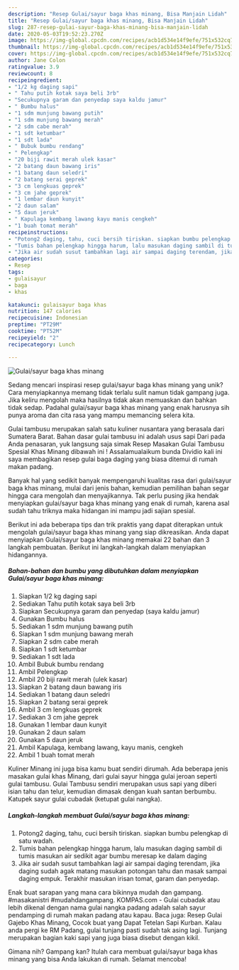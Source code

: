 ```yaml
---
description: "Resep Gulai/sayur baga khas minang, Bisa Manjain Lidah"
title: "Resep Gulai/sayur baga khas minang, Bisa Manjain Lidah"
slug: 287-resep-gulai-sayur-baga-khas-minang-bisa-manjain-lidah
date: 2020-05-03T19:52:23.270Z
image: https://img-global.cpcdn.com/recipes/acb1d534e14f9efe/751x532cq70/gulaisayur-baga-khas-minang-foto-resep-utama.jpg
thumbnail: https://img-global.cpcdn.com/recipes/acb1d534e14f9efe/751x532cq70/gulaisayur-baga-khas-minang-foto-resep-utama.jpg
cover: https://img-global.cpcdn.com/recipes/acb1d534e14f9efe/751x532cq70/gulaisayur-baga-khas-minang-foto-resep-utama.jpg
author: Jane Colon
ratingvalue: 3.9
reviewcount: 8
recipeingredient:
- "1/2 kg daging sapi"
- " Tahu putih kotak saya beli 3rb"
- "Secukupnya garam dan penyedap saya kaldu jamur"
- " Bumbu halus"
- "1 sdm munjung bawang putih"
- "1 sdm munjung bawang merah"
- "2 sdm cabe merah"
- "1 sdt ketumbar"
- "1 sdt lada"
- " Bubuk bumbu rendang"
- " Pelengkap"
- "20 biji rawit merah ulek kasar"
- "2 batang daun bawang iris"
- "1 batang daun seledri"
- "2 batang serai geprek"
- "3 cm lengkuas geprek"
- "3 cm jahe geprek"
- "1 lembar daun kunyit"
- "2 daun salam"
- "5 daun jeruk"
- " Kapulaga kembang lawang kayu manis cengkeh"
- "1 buah tomat merah"
recipeinstructions:
- "Potong2 daging, tahu, cuci bersih tiriskan. siapkan bumbu pelengkap di satu wadah."
- "Tumis bahan pelengkap hingga harum, lalu masukan daging sambil di tumis masukan air sedikit agar bumbu meresap ke dalam daging"
- "Jika air sudah susut tambahkan lagi air sampai daging terendam, jika daging sudah agak matang masukan potongan tahu dan masak sampai daging empuk. Terakhir masukan irisan tomat, garam dan penyedap."
categories:
- Resep
tags:
- gulaisayur
- baga
- khas

katakunci: gulaisayur baga khas 
nutrition: 147 calories
recipecuisine: Indonesian
preptime: "PT29M"
cooktime: "PT52M"
recipeyield: "2"
recipecategory: Lunch

---
```



![Gulai/sayur baga khas minang](https://img-global.cpcdn.com/recipes/acb1d534e14f9efe/751x532cq70/gulaisayur-baga-khas-minang-foto-resep-utama.jpg)

Sedang mencari inspirasi resep gulai/sayur baga khas minang yang unik? Cara menyiapkannya memang tidak terlalu sulit namun tidak gampang juga. Jika keliru mengolah maka hasilnya tidak akan memuaskan dan bahkan tidak sedap. Padahal gulai/sayur baga khas minang yang enak harusnya sih punya aroma dan cita rasa yang mampu memancing selera kita.

Gulai tambusu merupakan salah satu kuliner nusantara yang berasala dari Sumatera Barat. Bahan dasar gulai tambusu ini adalah usus sapi Dari pada Anda penasaran, yuk langsung saja simak Resep Masakan Gulai Tambusu Spesial Khas Minang dibawah ini ! Assalamualaikum bunda Dividio kali ini saya membagikan resep gulai baga daging yang biasa ditemui di rumah makan padang.

Banyak hal yang sedikit banyak mempengaruhi kualitas rasa dari gulai/sayur baga khas minang, mulai dari jenis bahan, kemudian pemilihan bahan segar hingga cara mengolah dan menyajikannya. Tak perlu pusing jika hendak menyiapkan gulai/sayur baga khas minang yang enak di rumah, karena asal sudah tahu triknya maka hidangan ini mampu jadi sajian spesial.


Berikut ini ada beberapa tips dan trik praktis yang dapat diterapkan untuk mengolah gulai/sayur baga khas minang yang siap dikreasikan. Anda dapat menyiapkan Gulai/sayur baga khas minang memakai 22 bahan dan 3 langkah pembuatan. Berikut ini langkah-langkah dalam menyiapkan hidangannya.

<!--inarticleads1-->

##### Bahan-bahan dan bumbu yang dibutuhkan dalam menyiapkan Gulai/sayur baga khas minang:

1. Siapkan 1/2 kg daging sapi
1. Sediakan  Tahu putih kotak saya beli 3rb
1. Siapkan Secukupnya garam dan penyedap (saya kaldu jamur)
1. Gunakan  Bumbu halus
1. Sediakan 1 sdm munjung bawang putih
1. Siapkan 1 sdm munjung bawang merah
1. Siapkan 2 sdm cabe merah
1. Siapkan 1 sdt ketumbar
1. Sediakan 1 sdt lada
1. Ambil  Bubuk bumbu rendang
1. Ambil  Pelengkap
1. Ambil 20 biji rawit merah (ulek kasar)
1. Siapkan 2 batang daun bawang iris
1. Sediakan 1 batang daun seledri
1. Siapkan 2 batang serai geprek
1. Ambil 3 cm lengkuas geprek
1. Sediakan 3 cm jahe geprek
1. Gunakan 1 lembar daun kunyit
1. Gunakan 2 daun salam
1. Gunakan 5 daun jeruk
1. Ambil  Kapulaga, kembang lawang, kayu manis, cengkeh
1. Ambil 1 buah tomat merah


Kuliner Minang ini juga bisa kamu buat sendiri dirumah. Ada beberapa jenis masakan gulai khas Minang, dari gulai sayur hingga gulai jeroan seperti gulai tambusu. Gulai Tambusu sendiri merupakan usus sapi yang diberi isian tahu dan telur, kemudian dimasak dengan kuah santan berbumbu. Katupek sayur gulai cubadak (ketupat gulai nangka). 

<!--inarticleads2-->

##### Langkah-langkah membuat Gulai/sayur baga khas minang:

1. Potong2 daging, tahu, cuci bersih tiriskan. siapkan bumbu pelengkap di satu wadah.
1. Tumis bahan pelengkap hingga harum, lalu masukan daging sambil di tumis masukan air sedikit agar bumbu meresap ke dalam daging
1. Jika air sudah susut tambahkan lagi air sampai daging terendam, jika daging sudah agak matang masukan potongan tahu dan masak sampai daging empuk. Terakhir masukan irisan tomat, garam dan penyedap.


Enak buat sarapan yang mana cara bikinnya mudah dan gampang. #masakanistri #mudahdangampang. KOMPAS.com - Gulai cubadak atau lebih dikenal dengan nama gulai nangka padang adalah salah sayur pendamping di rumah makan padang atau kapau. Baca juga: Resep Gulai Gajebo Khas Minang, Cocok buat yang Dapat Tetelan Sapi Kurban. Kalau anda pergi ke RM Padang, gulai tunjang pasti sudah tak asing lagi. Tunjang merupakan bagian kaki sapi yang juga biasa disebut dengan kikil. 

Gimana nih? Gampang kan? Itulah cara membuat gulai/sayur baga khas minang yang bisa Anda lakukan di rumah. Selamat mencoba!
